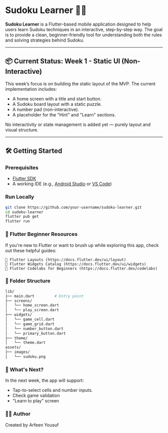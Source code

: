# Sudoku Learner 📘🧩

**Sudoku Learner** is a Flutter-based mobile application designed to help users learn Sudoku techniques in an interactive, step-by-step way. The goal is to provide a clean, beginner-friendly tool for understanding both the rules and solving strategies behind Sudoku.

---

## 📦 Current Status: Week 1 - Static UI (Non-Interactive)

This week’s focus is on building the static layout of the MVP. The current implementation includes:

- A home screen with a title and start button.
- A Sudoku board layout with a static puzzle.
- A number pad (non-interactive).
- A placeholder for the "Hint" and "Learn" sections.

No interactivity or state management is added yet — purely layout and visual structure.

---

## 🛠️ Getting Started

### Prerequisites

- [Flutter SDK](https://docs.flutter.dev/get-started/install)
- A working IDE (e.g., [Android Studio](https://developer.android.com/studio) or [VS Code](https://code.visualstudio.com/))

### Run Locally

```bash
git clone https://github.com/your-username/sudoku-learner.git
cd sudoku-learner
flutter pub get
flutter run
```

### 🧰 Flutter Beginner Resources

If you're new to Flutter or want to brush up while exploring this app, check out these helpful guides:

    🔹 Flutter Layouts (https://docs.flutter.dev/ui/layout)
    🔹 Flutter Widgets Catalog (https://docs.flutter.dev/ui/widgets)
    🔹 Flutter Codelabs for Beginners (https://docs.flutter.dev/codelabs)

### 📁 Folder Structure
```bash
lib/
├── main.dart         # Entry point
├── screens/
│   └── home_screen.dart
│   └── play_screen.dart
├── widgets/
│   └── game_cell.dart
│   └── game_grid.dart
│   └── number_button.dart
│   └── primary_button.dart
├── theme/
│   └── theme.dart
assets/
├── images/
│   └── sudoku.png
```

### 🔮 What's Next?

In the next week, the app will support:

- Tap-to-select cells and number inputs.
- Check game validation
- "Learn to play" screen
    
### 👨‍💻 Author

Created by Arfeen Yousuf
